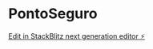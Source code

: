 # PontoSeguro

[Edit in StackBlitz next generation editor ⚡️](https://stackblitz.com/~/github.com/igorgomez/PontoSeguro)